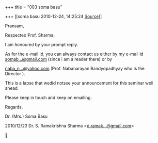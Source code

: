 +++
title = "003 soma basu"

+++
[[soma basu	2010-12-24, 14:25:24 [Source](https://groups.google.com/g/bvparishat/c/e10Q76zX2xs)]]



Pranaam,



Respected Prof. Sharma,



I am honoured by your prompt reply.



As for the e-mail id, you can always contact us either by my e-mail id [somab...@gmail.com]() (since i am a reader there) or by



[naba_n...@yahoo.com]() (Prof. Nabanarayan Bandyopadhyay who is the Director ).



This is a Iapse that wedid notsee your announcement for this seminar well ahead.



Please keep in touch and keep on emailing.





Regards,



Dr. (Mrs.) Soma Basu





2010/12/23 Dr. S. Ramakrishna Sharma \<[d.ramak...@gmail.com]()\>



